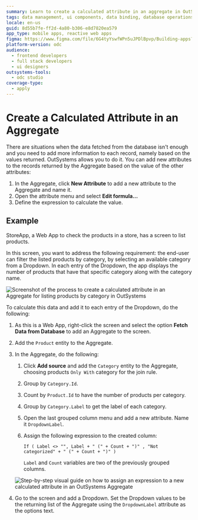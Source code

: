 ```yaml
---
summary: Learn to create a calculated attribute in an aggregate in OutSystems Developer Cloud (ODC) for enhanced data handling.
tags: data management, ui components, data binding, database operations
locale: en-us
guid: 8d55b7fe-ff2d-4a80-b306-e8d7820ea579
app_type: mobile apps, reactive web apps
figma: https://www.figma.com/file/6G4tyYswfWPn5uJPDlBpvp/Building-apps?type=design&node-id=3101%3A2486&t=ZwHw8hXeFhwYsO5V-1
platform-version: odc
audience:
  - frontend developers
  - full stack developers
  - ui designers
outsystems-tools:
  - odc studio
coverage-type:
  - apply
---
```


# Create a Calculated Attribute in an Aggregate

There are situations when the data fetched from the database isn't enough and you need to add more information to each record, namely based on the values returned. OutSystems allows you to do it. You can add new attributes to the records returned by the Aggregate based on the value of the other attributes:

1. In the Aggregate, click **New Attribute** to add a new attribute to the Aggregate and name it.
1. Open the attribute menu and select **Edit formula...**
1. Define the expression to calculate the value.

## Example

StoreApp, a Web App to check the products in a store, has a screen to list products.

In this screen, you want to address the following requirement: the end-user can filter the listed products by category, by selecting an available category from a Dropdown. In each entry of the Dropdown, the app displays the number of products that have that specific category along with the category name.

![Screenshot of the process to create a calculated attribute in an Aggregate for listing products by category in OutSystems](images/listed-products-by-category-odcs.png "Creating a Calculated Attribute in an Aggregate")

To calculate this data and add it to each entry of the Dropdown, do the following:

1. As this is a Web App, right-click the screen and select the option **Fetch Data from Database** to add an Aggregate to the screen.

1. Add the `Product` entity to the Aggregate.

1. In the Aggregate, do the following:

    1. Click **Add source** and add the `Category` entity to the Aggregate, choosing products `Only With` category for the join rule.

    1. Group by `Category.Id`.

    1. Count by `Product.Id` to have the number of products per category.

    1. Group by `Category.Label` to get the label of each category.

    1. Open the last grouped column menu and add a new attribute. Name it `DropdownLabel`.

    1. Assign the following expression to the created column:

        `If ( Label <> "", Label + " (" + Count + ")" , "Not categorized" + " (" + Count + ")" )`

        `Label` and `Count` variables are two of the previously grouped columns.

    ![Step-by-step visual guide on how to assign an expression to a new calculated attribute in an OutSystems Aggregate](images/calculate-data-odcs.png "Assigning Expression to Calculated Attribute")

1. Go to the screen and add a Dropdown. Set the Dropdown values to be the returning list of the Aggregate using the `DropdownLabel` attribute as the options text.
